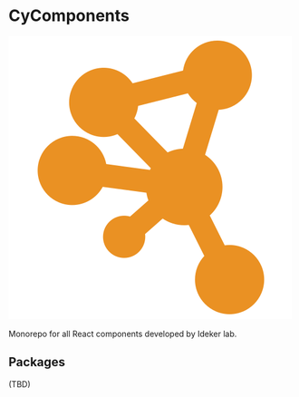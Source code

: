# CyComponents

![](docs/images/cytoscape-logo-orange.svg)


Monorepo for all React components developed by Ideker lab.

## Packages

(TBD)